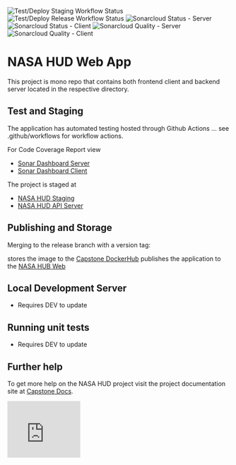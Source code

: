![Test/Deploy Staging Workflow Status](https://github.com/umgc/umgc.city.frontend/workflows/Test/Deploy%20UMGC%20City%20Web/badge.svg)
![Test/Deploy Release Workflow Status](https://github.com/umgc/umgc.city.frontend/workflows/Test/Deploy%20UMGC%20City%20Web/badge.svg)
![Sonarcloud Status - Server](https://sonarcloud.io/api/project_badges/measure?project=nasa.hud.server&metric=coverage)
![Sonarcloud Status - Client](https://sonarcloud.io/api/project_badges/measure?project=nasa.hud.client&metric=coverage)
![Sonarcloud Quality - Server](https://sonarcloud.io/api/project_badges/quality_gate?project=nasa.hud.server)
![Sonarcloud Quality - Client](https://sonarcloud.io/api/project_badges/quality_gate?project=nasa.hud.client)

# NASA HUD Web App

This project is mono repo that contains both frontend client and backend server located in the respective directory.

## Test and Staging

The application has automated testing hosted through Github Actions ... see .github/workflows for workflow actions.

For Code Coverage Report view

- [Sonar Dashboard Server](https://sonarcloud.io/dashboard?id=nasa.hud.server)
- [Sonar Dashboard Client](https://sonarcloud.io/dashboard?id=nasa.hud.client)

The project is staged at

- [NASA HUD Staging](https://appdev-nasa-hudweb.herokuapp.com/)
- [NASA HUD API Server](https://appdev-nasa-hudapi.herokuapp.com/)

## Publishing and Storage

Merging to the release branch with a version tag:

stores the image to the [Capstone DockerHub](https://hub.docker.com/u/umgccaps)
publishes the application to the [NASA HUB Web](https://app-nasa-hudweb.herokuapp.com/)

## Local Development Server

- Requires DEV to update

## Running unit tests

- Requires DEV to update

## Further help

To get more help on the NASA HUD project visit the project documentation site at [Capstone Docs](https://1drv.ms/u/s!Aq84NT9YxlnRbqHR5Yb0sbBER6g?e=thSiKA).

<iframe src="https://onedrive.live.com/embed?cid=D159C6583F3538AF&resid=D159C6583F3538AF%21110&authkey=AAAqUoTg0c_Bx5o" width="165" height="128" frameborder="0" scrolling="no"></iframe>
